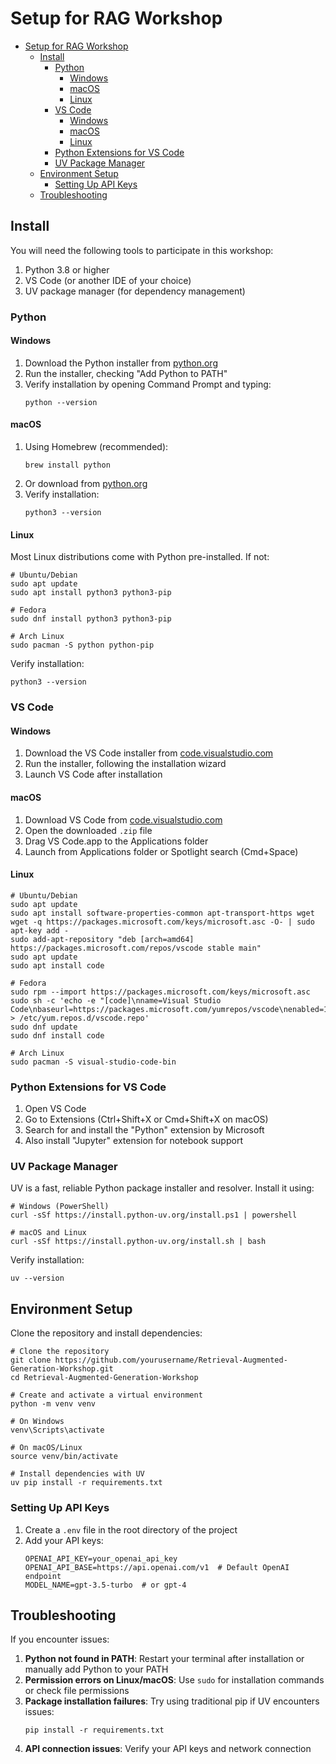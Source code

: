 # Setup for RAG Workshop

- [Setup for RAG Workshop](#setup-for-rag-workshop)
  - [Install](#install)
    - [Python](#python)
      - [Windows](#windows)
      - [macOS](#macos)
      - [Linux](#linux)
    - [VS Code](#vs-code)
      - [Windows](#windows-1)
      - [macOS](#macos-1)
      - [Linux](#linux-1)
    - [Python Extensions for VS Code](#python-extensions-for-vs-code)
    - [UV Package Manager](#uv-package-manager)
  - [Environment Setup](#environment-setup)
    - [Setting Up API Keys](#setting-up-api-keys)
  - [Troubleshooting](#troubleshooting)

## Install

You will need the following tools to participate in this workshop:
1. Python 3.8 or higher
2. VS Code (or another IDE of your choice)
3. UV package manager (for dependency management)

### Python

#### Windows

1. Download the Python installer from [python.org](https://www.python.org/downloads/)
2. Run the installer, checking "Add Python to PATH"
3. Verify installation by opening Command Prompt and typing:
   ```shell
   python --version
   ```

#### macOS

1. Using Homebrew (recommended):
   ```shell
   brew install python
   ```
2. Or download from [python.org](https://www.python.org/downloads/)
3. Verify installation:
   ```shell
   python3 --version
   ```

#### Linux

Most Linux distributions come with Python pre-installed. If not:

```shell
# Ubuntu/Debian
sudo apt update
sudo apt install python3 python3-pip

# Fedora
sudo dnf install python3 python3-pip

# Arch Linux
sudo pacman -S python python-pip
```

Verify installation:
```shell
python3 --version
```

### VS Code

#### Windows

1. Download the VS Code installer from [code.visualstudio.com](https://code.visualstudio.com/)
2. Run the installer, following the installation wizard
3. Launch VS Code after installation

#### macOS

1. Download VS Code from [code.visualstudio.com](https://code.visualstudio.com/)
2. Open the downloaded `.zip` file
3. Drag VS Code.app to the Applications folder
4. Launch from Applications folder or Spotlight search (Cmd+Space)

#### Linux

```shell
# Ubuntu/Debian
sudo apt update
sudo apt install software-properties-common apt-transport-https wget
wget -q https://packages.microsoft.com/keys/microsoft.asc -O- | sudo apt-key add -
sudo add-apt-repository "deb [arch=amd64] https://packages.microsoft.com/repos/vscode stable main"
sudo apt update
sudo apt install code

# Fedora
sudo rpm --import https://packages.microsoft.com/keys/microsoft.asc
sudo sh -c 'echo -e "[code]\nname=Visual Studio Code\nbaseurl=https://packages.microsoft.com/yumrepos/vscode\nenabled=1\ngpgcheck=1\ngpgkey=https://packages.microsoft.com/keys/microsoft.asc" > /etc/yum.repos.d/vscode.repo'
sudo dnf update
sudo dnf install code

# Arch Linux
sudo pacman -S visual-studio-code-bin
```

### Python Extensions for VS Code

1. Open VS Code
2. Go to Extensions (Ctrl+Shift+X or Cmd+Shift+X on macOS)
3. Search for and install the "Python" extension by Microsoft
4. Also install "Jupyter" extension for notebook support

### UV Package Manager

UV is a fast, reliable Python package installer and resolver. Install it using:

```shell
# Windows (PowerShell)
curl -sSf https://install.python-uv.org/install.ps1 | powershell

# macOS and Linux
curl -sSf https://install.python-uv.org/install.sh | bash
```

Verify installation:
```shell
uv --version
```

## Environment Setup

Clone the repository and install dependencies:

```shell
# Clone the repository
git clone https://github.com/yourusername/Retrieval-Augmented-Generation-Workshop.git
cd Retrieval-Augmented-Generation-Workshop

# Create and activate a virtual environment
python -m venv venv

# On Windows
venv\Scripts\activate

# On macOS/Linux
source venv/bin/activate

# Install dependencies with UV
uv pip install -r requirements.txt
```

### Setting Up API Keys

1. Create a `.env` file in the root directory of the project
2. Add your API keys:
   ```
   OPENAI_API_KEY=your_openai_api_key
   OPENAI_API_BASE=https://api.openai.com/v1  # Default OpenAI endpoint
   MODEL_NAME=gpt-3.5-turbo  # or gpt-4
   ```

## Troubleshooting

If you encounter issues:

1. **Python not found in PATH**: Restart your terminal after installation or manually add Python to your PATH
2. **Permission errors on Linux/macOS**: Use `sudo` for installation commands or check file permissions
3. **Package installation failures**: Try using traditional pip if UV encounters issues:
   ```
   pip install -r requirements.txt
   ```
4. **API connection issues**: Verify your API keys and network connection